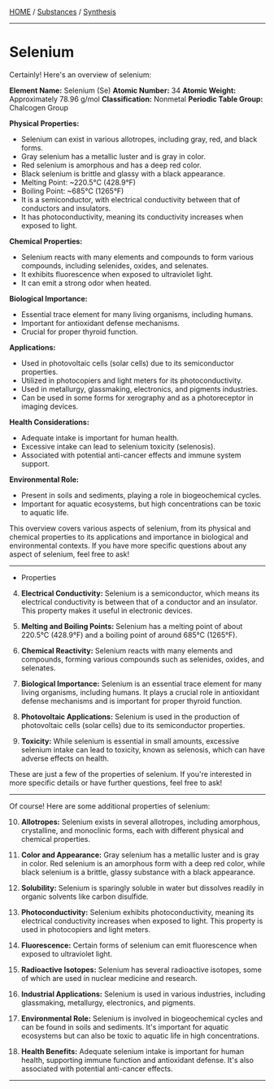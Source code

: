[HOME](/README.md) / [Substances](/assets/docs/synthesis/substances/readme.md) / [Synthesis](/assets/docs/synthesis/readme.md)  

---  

# Selenium   

Certainly! Here's an overview of selenium:

**Element Name:** Selenium (Se)
**Atomic Number:** 34
**Atomic Weight:** Approximately 78.96 g/mol
**Classification:** Nonmetal
**Periodic Table Group:** Chalcogen Group

**Physical Properties:**
- Selenium can exist in various allotropes, including gray, red, and black forms.
- Gray selenium has a metallic luster and is gray in color.
- Red selenium is amorphous and has a deep red color.
- Black selenium is brittle and glassy with a black appearance.
- Melting Point: ~220.5°C (428.9°F)
- Boiling Point: ~685°C (1265°F)
- It is a semiconductor, with electrical conductivity between that of conductors and insulators.
- It has photoconductivity, meaning its conductivity increases when exposed to light.

**Chemical Properties:**
- Selenium reacts with many elements and compounds to form various compounds, including selenides, oxides, and selenates.
- It exhibits fluorescence when exposed to ultraviolet light.
- It can emit a strong odor when heated.

**Biological Importance:**
- Essential trace element for many living organisms, including humans.
- Important for antioxidant defense mechanisms.
- Crucial for proper thyroid function.

**Applications:**
- Used in photovoltaic cells (solar cells) due to its semiconductor properties.
- Utilized in photocopiers and light meters for its photoconductivity.
- Used in metallurgy, glassmaking, electronics, and pigments industries.
- Can be used in some forms for xerography and as a photoreceptor in imaging devices.

**Health Considerations:**
- Adequate intake is important for human health.
- Excessive intake can lead to selenium toxicity (selenosis).
- Associated with potential anti-cancer effects and immune system support.

**Environmental Role:**
- Present in soils and sediments, playing a role in biogeochemical cycles.
- Important for aquatic ecosystems, but high concentrations can be toxic to aquatic life.

This overview covers various aspects of selenium, from its physical and chemical properties to its applications and importance in biological and environmental contexts. If you have more specific questions about any aspect of selenium, feel free to ask!

---  

- Properties

4. **Electrical Conductivity:** Selenium is a semiconductor, which means its electrical conductivity is between that of a conductor and an insulator. This property makes it useful in electronic devices.

5. **Melting and Boiling Points:** Selenium has a melting point of about 220.5°C (428.9°F) and a boiling point of around 685°C (1265°F).

6. **Chemical Reactivity:** Selenium reacts with many elements and compounds, forming various compounds such as selenides, oxides, and selenates.

7. **Biological Importance:** Selenium is an essential trace element for many living organisms, including humans. It plays a crucial role in antioxidant defense mechanisms and is important for proper thyroid function.

8. **Photovoltaic Applications:** Selenium is used in the production of photovoltaic cells (solar cells) due to its semiconductor properties.

9. **Toxicity:** While selenium is essential in small amounts, excessive selenium intake can lead to toxicity, known as selenosis, which can have adverse effects on health.

These are just a few of the properties of selenium. If you're interested in more specific details or have further questions, feel free to ask!

---   

Of course! Here are some additional properties of selenium:

10. **Allotropes:** Selenium exists in several allotropes, including amorphous, crystalline, and monoclinic forms, each with different physical and chemical properties.

11. **Color and Appearance:** Gray selenium has a metallic luster and is gray in color. Red selenium is an amorphous form with a deep red color, while black selenium is a brittle, glassy substance with a black appearance.

12. **Solubility:** Selenium is sparingly soluble in water but dissolves readily in organic solvents like carbon disulfide.

13. **Photoconductivity:** Selenium exhibits photoconductivity, meaning its electrical conductivity increases when exposed to light. This property is used in photocopiers and light meters.

14. **Fluorescence:** Certain forms of selenium can emit fluorescence when exposed to ultraviolet light.

15. **Radioactive Isotopes:** Selenium has several radioactive isotopes, some of which are used in nuclear medicine and research.

16. **Industrial Applications:** Selenium is used in various industries, including glassmaking, metallurgy, electronics, and pigments.

17. **Environmental Role:** Selenium is involved in biogeochemical cycles and can be found in soils and sediments. It's important for aquatic ecosystems but can also be toxic to aquatic life in high concentrations.

18. **Health Benefits:** Adequate selenium intake is important for human health, supporting immune function and antioxidant defense. It's also associated with potential anti-cancer effects.

---   

